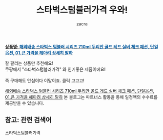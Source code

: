 ﻿---
layout: post
title:  "스타벅스텀블러가격 우와!"
author: zacra
categories: [ 아이템 ]
tags: [스타벅스텀블러가격]
image: https://static.coupangcdn.com/image/vendor_inventory/63a7/77a25a3ac99fbfb0d7da30bdf2fc0153864a839c17b78c4357fb63f19959.jpg 
description: "쿠팡에서 스타벅스텀블러가격 관련 상품으로 가장 잘팔리는 제품 중 하나라는 사실!!."
rating: 4.5
---

<a href="https://link.coupang.com/re/AFFSDP?lptag=AF8407795&pageKey=4644174554&itemId=5780915361&vendorItemId=73079441937&traceid=V0-153-16c48412a1262eac"><b>상품명: <font color='#01579B'>해외배송 스타벅스 텀블러 시리즈 710ml 두리안 골드 레드 실버 체크 패션, 단일옵션, 01.큰 가격을 헤아려 상세히 말하</font></b></a>

잘 팔리는 상품만 추천해요!<br/>
쿠팡에서 "스타벅스텀블러가격" 와 인기좋은 제품이에요!<br/><br/>
즉 구매해도 안심이다 이말이죠. 클릭 고고고! <br/>



<a href="https://link.coupang.com/re/AFFSDP?lptag=AF8407795&pageKey=4644174554&itemId=5780915361&vendorItemId=73079441937&traceid=V0-153-16c48412a1262eac">해외배송 스타벅스 텀블러 시리즈 710ml 두리안 골드 레드 실버 체크 패션, 단일옵션, 01.큰 가격을 헤아려 상세히 말하</a>
본 블로그는 파트너스 활동을 통해 일정액의 수수료를 제공받을 수 있습니다.

## 참고: 관련 검색어    
스타벅스텀블러가격